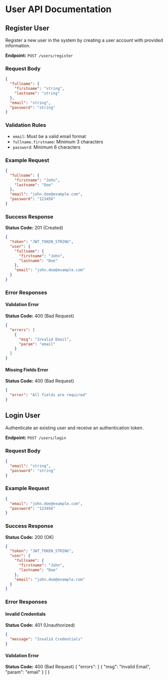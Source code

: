 # User API Documentation

## Register User
Register a new user in the system by creating a user account with provided information.

**Endpoint:** `POST /users/register`

### Request Body
```json
{
  "fullname": {
    "firstname": "string",
    "lastname": "string"
  },
  "email": "string",
  "password": "string"
}
```

### Validation Rules
- `email`: Must be a valid email format
- `fullname.firstname`: Minimum 3 characters
- `password`: Minimum 6 characters

### Example Request
```json
{
  "fullname": {
    "firstname": "John",
    "lastname": "Doe"
  },
  "email": "john.doe@example.com",
  "password": "123456"
}
```

### Success Response
**Status Code:** 201 (Created)
```json
{
  "token": "JWT_TOKEN_STRING",
  "user": {
    "fullname": {
      "firstname": "John",
      "lastname": "Doe"
    },
    "email": "john.doe@example.com"
  }
}
```

### Error Responses

#### Validation Error
**Status Code:** 400 (Bad Request)
```json
{
  "errors": [
    {
      "msg": "Invalid Email",
      "param": "email"
    }
  ]
}
```

#### Missing Fields Error
**Status Code:** 400 (Bad Request)
```json
{
  "error": "All fields are required"
}
```

## Login User

Authenticate an existing user and receive an authentication token.

**Endpoint:** `POST /users/login`

### Request Body
```json
{
  "email": "string",
  "password": "string"
}
```

### Example Request
```json
{
  "email": "john.doe@example.com",
  "password": "123456"
}
```

### Success Response
**Status Code:** 200 (OK)
```json
{
  "token": "JWT_TOKEN_STRING",
  "user": {
    "fullname": {
      "firstname": "John",
      "lastname": "Doe"
    },
    "email": "john.doe@example.com"
  }
}
```

### Error Responses

#### Invalid Credentials
**Status Code:** 401 (Unauthorized)
```json
{
  "message": "Invalid Credentials"
}
```
#### Validation Error
**Status Code:** 400 (Bad Request)
{
  "errors": [
    {
      "msg": "Invalid Email",
      "param": "email"
    }
  ]
}

